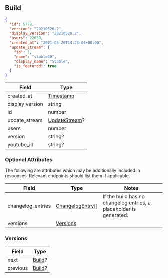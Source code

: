 ## Build

```json
{
  "id": 5778,
  "version": "20210520.2",
  "display_version": "20210520.2",
  "users": 22059,
  "created_at": "2021-05-20T14:28:04+00:00",
  "update_stream": {
    "id": 5,
    "name": "stable40",
    "display_name": "Stable",
    "is_featured": true
  }
}
```

Field           | Type
----------------|-----
created_at      | [Timestamp](#timestamp)
display_version | string
id              | number
update_stream   | [UpdateStream](#updatestream)?
users           | number
version         | string?
youtube_id      | string?

### Optional Attributes

The following are attributes which may be additionally included in responses. Relevant endpoints should list them if applicable.

Field             | Type                                | Notes
------------------|-------------------------------------|------
changelog_entries | [ChangelogEntry](#changelogentry)[] | If the build has no changelog entries, a placeholder is generated.
versions          | [Versions](#build-versions)         | |

<div id="build-versions" data-unique="build-versions"></div>

### Versions

Field    | Type
---------|-----
next     | [Build](#build)?
previous | [Build](#build)?
